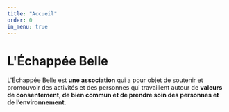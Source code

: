 ```yaml
---
title: "Accueil"
order: 0
in_menu: true
---
```

# L'Échappée Belle

L'Échappée Belle est **une association** qui a pour objet de soutenir et promouvoir des activités et des personnes qui travaillent autour de **valeurs de consentement, de bien commun et de prendre soin des personnes et de l’environnement**.


<body>
<div class="container">
    <div class="snow"></div>
    <div class="tree1"></div>
    <div class="tree2"></div>
    <div class="house">
      <div class="roof1">
        <div class="b1"></div>
        <div class="b2"></div>
      </div>
      <div class="wall1">
        <div class="w3">
          <div class="window1">
            <div class="glass1"></div>
          </div>
        </div>
      </div>
      <div class="wall2">
        <div class="light">
          <div class="w1">
            <div class="window">
              <div class="glass"></div>
            </div>
          </div>
          <div class="w2">
            <div class="window">
              <div class="glass"></div>
            </div>
          </div>
        </div>
        <div class="door">
          <div class="handle"></div>
        </div>
        <div class="snw1"></div>
        <div class="snw2"></div>
      </div>
      <div class="wall3">
        <div class="b3"></div>
        <div class="b4"></div>
        <div class="chimney">
          <div class="top">
            <div class="smoke">
              <div class="s1"></div>
              <div class="s2"></div>
              <div class="s3"></div>
            </div>
            <div class="shne1"></div>
            <div class="shne2"></div>
          </div>
        </div>
        <div class="sn">
          <div class="dr1"></div>
          <div class="dr2"></div>
          <div class="dr3"></div>
        </div>
        <div class="sn1">
          <div class="dr4"></div>
        </div>
        <div class="sh1"></div>
        <div class="sh2"></div>
        <div class="sh3"></div>
        <div class="sh4"></div>
        <div class="sh5"></div>
      </div>
    </div>
    <div class="snowfall"></div>
    <div class="cover"></div>
    <div class="bottom">
      <div class="bt1"></div>
      <div class="bt2"></div>
    </div>
    <div class="fence">
      <div class="fn1">
        <div class="screw"></div>
      </div>
      <div class="fn2">
        <div class="screw"></div>
      </div>
      <div class="fn3">
        <div class="screw"></div>
      </div>
      <div class="stck"></div>
    </div>




</body> 